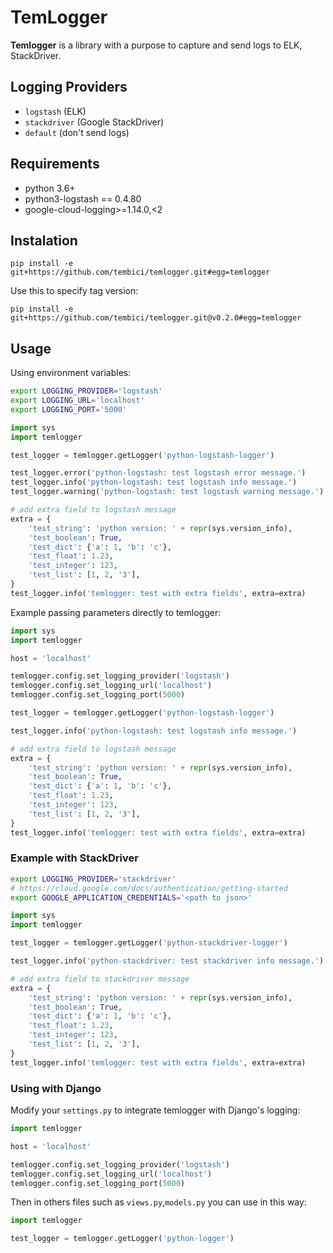 # TemLogger
**Temlogger** is a library with a purpose to capture and send logs to ELK, StackDriver.

## Logging Providers

* `logstash` (ELK)
* `stackdriver` (Google StackDriver)
* `default` (don't send logs)


## Requirements
* python 3.6+
* python3-logstash == 0.4.80
* google-cloud-logging>=1.14.0,<2

## Instalation

    pip install -e git+https://github.com/tembici/temlogger.git#egg=temlogger

Use this to specify tag version:

    pip install -e git+https://github.com/tembici/temlogger.git@v0.2.0#egg=temlogger


## Usage

Using environment variables:

```bash
export LOGGING_PROVIDER='logstash'
export LOGGING_URL='localhost'
export LOGGING_PORT='5000'
```

```python
import sys
import temlogger

test_logger = temlogger.getLogger('python-logstash-logger')

test_logger.error('python-logstash: test logstash error message.')
test_logger.info('python-logstash: test logstash info message.')
test_logger.warning('python-logstash: test logstash warning message.')

# add extra field to logstash message
extra = {
    'test_string': 'python version: ' + repr(sys.version_info),
    'test_boolean': True,
    'test_dict': {'a': 1, 'b': 'c'},
    'test_float': 1.23,
    'test_integer': 123,
    'test_list': [1, 2, '3'],
}
test_logger.info('temlogger: test with extra fields', extra=extra)
```

Example passing parameters directly to temlogger:

```python
import sys
import temlogger

host = 'localhost'

temlogger.config.set_logging_provider('logstash')
temlogger.config.set_logging_url('localhost')
temlogger.config.set_logging_port(5000)

test_logger = temlogger.getLogger('python-logstash-logger')

test_logger.info('python-logstash: test logstash info message.')

# add extra field to logstash message
extra = {
    'test_string': 'python version: ' + repr(sys.version_info),
    'test_boolean': True,
    'test_dict': {'a': 1, 'b': 'c'},
    'test_float': 1.23,
    'test_integer': 123,
    'test_list': [1, 2, '3'],
}
test_logger.info('temlogger: test with extra fields', extra=extra)
```

### Example with StackDriver

```bash
export LOGGING_PROVIDER='stackdriver'
# https://cloud.google.com/docs/authentication/getting-started
export GOOGLE_APPLICATION_CREDENTIALS='<path to json>'
```

```python
import sys
import temlogger

test_logger = temlogger.getLogger('python-stackdriver-logger')

test_logger.info('python-stackdriver: test stackdriver info message.')

# add extra field to stackdriver message
extra = {
    'test_string': 'python version: ' + repr(sys.version_info),
    'test_boolean': True,
    'test_dict': {'a': 1, 'b': 'c'},
    'test_float': 1.23,
    'test_integer': 123,
    'test_list': [1, 2, '3'],
}
test_logger.info('temlogger: test with extra fields', extra=extra)
```

### Using with Django

Modify your `settings.py` to integrate temlogger with Django's logging:

```python
import temlogger

host = 'localhost'

temlogger.config.set_logging_provider('logstash')
temlogger.config.set_logging_url('localhost')
temlogger.config.set_logging_port(5000)

```

Then in others files such as `views.py`,`models.py` you can use in this way:

```python
import temlogger

test_logger = temlogger.getLogger('python-logger')
```

